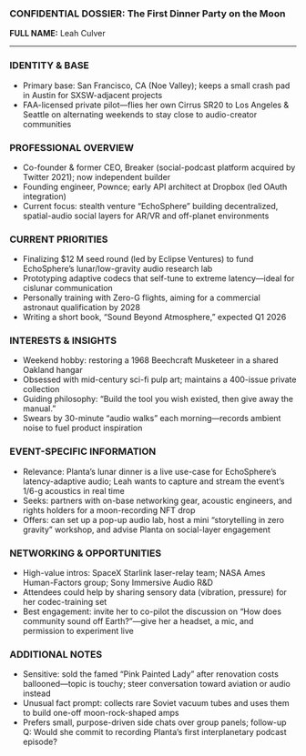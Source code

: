 ### CONFIDENTIAL DOSSIER: The First Dinner Party on the Moon

**FULL NAME:** Leah Culver

---
### IDENTITY & BASE
- Primary base: San Francisco, CA (Noe Valley); keeps a small crash pad in Austin for SXSW-adjacent projects  
- FAA-licensed private pilot—flies her own Cirrus SR20 to Los Angeles & Seattle on alternating weekends to stay close to audio-creator communities

### PROFESSIONAL OVERVIEW
- Co-founder & former CEO, Breaker (social-podcast platform acquired by Twitter 2021); now independent builder  
- Founding engineer, Pownce; early API architect at Dropbox (led OAuth integration)  
- Current focus: stealth venture “EchoSphere” building decentralized, spatial-audio social layers for AR/VR and off-planet environments

### CURRENT PRIORITIES
- Finalizing $12 M seed round (led by Eclipse Ventures) to fund EchoSphere’s lunar/low-gravity audio research lab  
- Prototyping adaptive codecs that self-tune to extreme latency—ideal for cislunar communication  
- Personally training with Zero-G flights, aiming for a commercial astronaut qualification by 2028  
- Writing a short book, “Sound Beyond Atmosphere,” expected Q1 2026

### INTERESTS & INSIGHTS
- Weekend hobby: restoring a 1968 Beechcraft Musketeer in a shared Oakland hangar  
- Obsessed with mid-century sci-fi pulp art; maintains a 400-issue private collection  
- Guiding philosophy: “Build the tool you wish existed, then give away the manual.”  
- Swears by 30-minute “audio walks” each morning—records ambient noise to fuel product inspiration

### EVENT-SPECIFIC INFORMATION
- Relevance: Planta’s lunar dinner is a live use-case for EchoSphere’s latency-adaptive audio; Leah wants to capture and stream the event’s 1/6-g acoustics in real time  
- Seeks: partners with on-base networking gear, acoustic engineers, and rights holders for a moon-recording NFT drop  
- Offers: can set up a pop-up audio lab, host a mini “storytelling in zero gravity” workshop, and advise Planta on social-layer engagement

### NETWORKING & OPPORTUNITIES
- High-value intros: SpaceX Starlink laser-relay team; NASA Ames Human-Factors group; Sony Immersive Audio R&D  
- Attendees could help by sharing sensory data (vibration, pressure) for her codec-training set  
- Best engagement: invite her to co-pilot the discussion on “How does community sound off Earth?”—give her a headset, a mic, and permission to experiment live

### ADDITIONAL NOTES
- Sensitive: sold the famed “Pink Painted Lady” after renovation costs ballooned—topic is touchy; steer conversation toward aviation or audio instead  
- Unusual fact prompt: collects rare Soviet vacuum tubes and uses them to build one-off moon-rock-shaped amps  
- Prefers small, purpose-driven side chats over group panels; follow-up Q: Would she commit to recording Planta’s first interplanetary podcast episode?